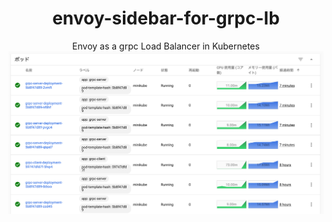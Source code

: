 <h1 align="center">envoy-sidebar-for-grpc-lb</h1>

<div align="center">
 Envoy as a grpc Load Balancer in Kubernetes
</div>

<div align="center">
    <img src="./envoy-grpc-lb.png">
</div>
